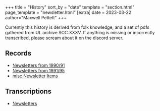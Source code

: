 +++
title = "History"
sort_by = "date"
template = "section.html" 
page_template = "newsletter.html"
[extra]
date = 2023-03-22
author="Maxwell Pettett"
+++

Currently this history is derived from folk knowledge, and a set of pdfs gathered from UL archive SOC.XXXV. If anything is missing or incorrectly transcribed, please scream about it on the discord server.

## Records

- [Newsletters from 1990/91](/history/documents/newsletters9091.pdf)
- [Newsletters from 1991/95](/history/documents/newsletters9195.pdf)
- [misc Newsletter Items](/history/documents/newsletters_misc.pdf)

## Transcriptions

- [Newsletters](/history/newsletters)
